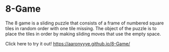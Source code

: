 # 8-Game
The 8 game is a sliding puzzle that consists of a frame of numbered square tiles in random order with one tile missing. The object of the puzzle is to place the tiles in order by making sliding moves that use the empty space.

Click here to try it out! https://aaronyyye.github.io/8-Game/





